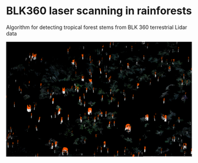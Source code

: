 # BLK360 laser scanning in rainforests
Algorithm for detecting tropical forest stems from BLK 360 terrestrial Lidar data 

![Stem detection from different height bins](images/stem_detection2.png)
